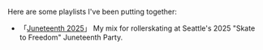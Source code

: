 Here are some playlists I've been putting together:

- 「[Juneteenth 2025](https://bandcamp.com/scottmunro/playlist/juneteenth-mix)」 My mix for rollerskating at Seattle's 2025 "Skate to Freedom" Juneteenth Party.